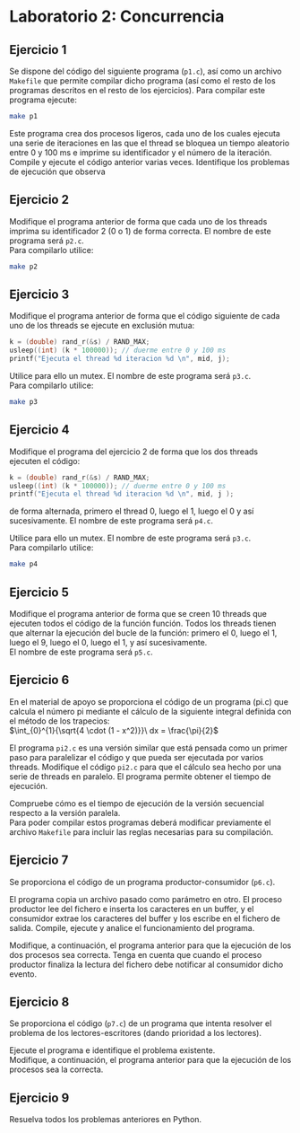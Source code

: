 # Laboratorio 2: Concurrencia

## Ejercicio 1
Se dispone del código del siguiente programa (`p1.c`), así como un archivo `Makefile` que permite compilar dicho programa (así como el resto de los programas descritos en el resto de los ejercicios).   Para compilar este programa ejecute:
```bash
make p1
```
Este programa crea dos procesos ligeros, cada uno de los cuales ejecuta una serie de iteraciones en las que el thread se bloquea un tiempo aleatorio entre 0 y 100 ms e imprime su identificador y el número de la iteración.  
Compile y ejecute el código anterior varias veces. Identifique los problemas de ejecución que observa

## Ejercicio 2
Modifique el programa anterior de forma que cada uno de los threads imprima su identificador 2 (0 o 1) de forma correcta. El nombre de este programa será `p2.c`.  
Para compilarlo utilice:
```bash
make p2
```

## Ejercicio 3
Modifique el programa anterior de forma que el código siguiente de cada uno de los threads se ejecute en exclusión mutua:
```c
k = (double) rand_r(&s) / RAND_MAX;
usleep((int) (k * 100000)); // duerme entre 0 y 100 ms
printf("Ejecuta el thread %d iteracion %d \n", mid, j);
```

Utilice para ello un mutex. El nombre de este programa será `p3.c`.  
Para compilarlo utilice:
```bash
make p3
```

## Ejercicio 4
Modifique el programa del ejercicio 2 de forma que los dos threads ejecuten el código:
```c
k = (double) rand_r(&s) / RAND_MAX;
usleep((int) (k * 100000)); // duerme entre 0 y 100 ms
printf("Ejecuta el thread %d iteracion %d \n", mid, j );
```
de forma alternada, primero el thread 0, luego el 1, luego el 0 y así sucesivamente. El nombre de este
programa será `p4.c`.  

Utilice para ello un mutex. El nombre de este programa será `p3.c`.  
Para compilarlo utilice:
```bash
make p4
```

## Ejercicio 5
Modifique el programa anterior de forma que se creen 10 threads que ejecuten todos el código de la función función. Todos los threads tienen que alternar la ejecución del bucle de la función: primero el 0, luego el 1, luego el 9, luego el 0, luego el 1, y así sucesivamente.  
El nombre de este programa será `p5.c`.

## Ejercicio 6
En el material de apoyo se proporciona el código de un programa (pi.c) que calcula el número pi mediante el cálculo de la siguiente integral definida con el método de los trapecios:  
$\int_{0}^{1}{\sqrt{4 \cdot (1 - x^2)}}\ dx = \frac{\pi}{2}$

El programa `pi2.c` es una versión similar que está pensada como un primer paso para paralelizar el código y que pueda ser ejecutada por varios threads. Modifique el código `pi2.c` para que el cálculo sea hecho por una serie de threads en paralelo. El programa permite obtener el tiempo de ejecución. 

Compruebe cómo es el tiempo de ejecución de la versión secuencial respecto a la versión paralela.  
Para poder compilar estos programas deberá modificar previamente el archivo `Makefile` para incluir las reglas necesarias para su compilación.

## Ejercicio 7
Se proporciona el código de un programa productor-consumidor (`p6.c`). 

El programa copia un archivo pasado como parámetro en otro. El proceso productor lee del fichero e inserta los caracteres en un buffer, y el consumidor extrae los caracteres del buffer y los escribe en el fichero de salida. Compile, ejecute y analice el funcionamiento del programa.  

Modifique, a continuación, el programa anterior para que la ejecución de los dos procesos sea correcta. Tenga en cuenta que cuando el proceso productor finaliza la lectura del fichero debe notificar al consumidor dicho evento.

## Ejercicio 8
Se proporciona el código (`p7.c`) de un programa que intenta resolver el problema de los lectores-escritores (dando prioridad a los lectores).

Ejecute el programa e identifique el problema existente.  
Modifique, a continuación, el programa anterior para que la ejecución de los procesos sea la correcta.

## Ejercicio 9
Resuelva todos los problemas anteriores en Python.